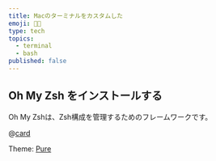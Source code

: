 ```yaml
---
title: Macのターミナルをカスタムした
emoji: 💅🏼
type: tech
topics:
  - terminal
  - bash
published: false
---
```

## Oh My Zsh をインストールする

Oh My Zshは、Zsh構成を管理するためのフレームワークです。

@[card](https://ohmyz.sh/)



Theme: [Pure](https://arc.net/l/quote/jbncqrwf)
